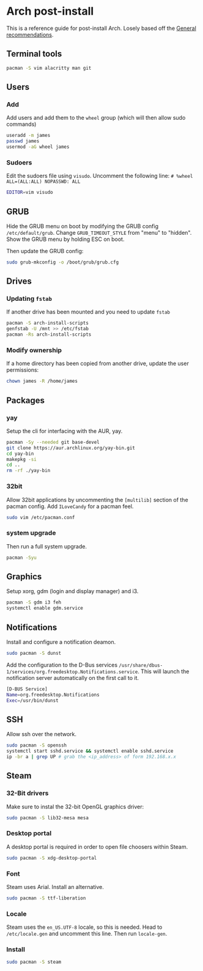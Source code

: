 # Arch post-install

This is a reference guide for post-install Arch.
Losely based off the [General recommendations](https://wiki.archlinux.org/title/General_recommendations).

## Terminal tools

``` sh
pacman -S vim alacritty man git
```

## Users

### Add

Add users and add them to the `wheel` group (which will then allow sudo commands)

``` sh
useradd -m james
passwd james
usermod -aG wheel james
```

### Sudoers

Edit the sudoers file using `visudo`.
Uncomment the following line: `# %wheel ALL=(ALL:ALL) NOPASSWD: ALL`

``` sh
EDITOR=vim visudo
```

## GRUB

Hide the GRUB menu on boot by modifying the GRUB config `/etc/default/grub`.
Change `GRUB_TIMEOUT_STYLE` from "menu" to "hidden".
Show the GRUB menu by holding ESC on boot.

Then update the GRUB config:

``` sh
sudo grub-mkconfig -o /boot/grub/grub.cfg
```


## Drives

### Updating `fstab`

If another drive has been mounted and you need to update `fstab`

``` sh
pacman -S arch-install-scripts
genfstab -U /mnt >> /etc/fstab
pacman -Rs arch-install-scripts
```

### Modify ownership

If a home directory has been copied from another drive, update the user permissions:

``` sh
chown james -R /home/james
```

## Packages

### yay

Setup the cli for interfacing with the AUR, yay.

``` sh
pacman -Sy --needed git base-devel
git clone https://aur.archlinux.org/yay-bin.git
cd yay-bin
makepkg -si
cd ..
rm -rf ./yay-bin
```

### 32bit

Allow 32bit applications by uncommenting the `[multilib]` section of the pacman config.
Add `ILoveCandy` for a pacman feel.

``` sh
sudo vim /etc/pacman.conf
```

### system upgrade

Then run a full system upgrade.

``` sh
pacman -Syu
```

## Graphics

Setup xorg, gdm (login and display manager) and i3.

``` sh
pacman -S gdm i3 feh
systemctl enable gdm.service
```

## Notifications

Install and configure a notification deamon.

``` sh
sudo pacman -S dunst
```

Add the configuration to the D-Bus services `/usr/share/dbus-1/services/org.freedesktop.Notifications.service`.
This will launch the notification server automatically on the first call to it.

``` sh
[D-BUS Service]
Name=org.freedesktop.Notifications
Exec=/usr/bin/dunst
```


## SSH

Allow ssh over the network.

``` sh
sudo pacman -S openssh
systemctl start sshd.service && systemctl enable sshd.service
ip -br a | grep UP # grab the <ip_address> of form 192.168.x.x
```


## Steam

### 32-Bit drivers

Make sure to instal the 32-bit OpenGL graphics driver:

``` sh
sudo pacman -S lib32-mesa mesa
```

### Desktop portal

A desktop portal is required in order to open file choosers within Steam.

``` sh
sudo pacman -S xdg-desktop-portal
```

### Font

Steam uses Arial. Install an alternative.

``` sh
sudo pacman -S ttf-liberation
```

### Locale

Steam uses the `en_US.UTF-8` locale, so this is needed.
Head to `/etc/locale.gen` and uncomment this line.
Then run `locale-gen`.


### Install

``` sh
sudo pacman -S steam
```
